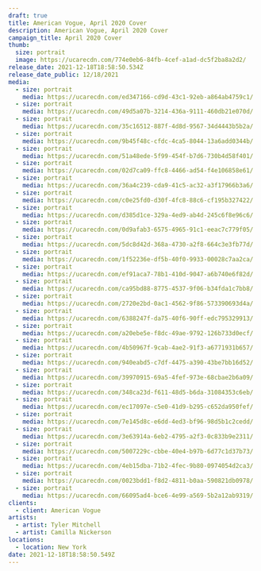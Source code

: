 ```yaml
---
draft: true
title: American Vogue, April 2020 Cover
description: American Vogue, April 2020 Cover
campaign_title: April 2020 Cover
thumb:
  size: portrait
  image: https://ucarecdn.com/774e0eb6-84fb-4cef-a1ad-dc5f2ba8a2d2/
release_date: 2021-12-18T18:58:50.534Z
release_date_public: 12/18/2021
media:
  - size: portrait
    media: https://ucarecdn.com/ed347166-cd9d-43c1-92eb-a864ab4759c1/
  - size: portrait
    media: https://ucarecdn.com/49d5a07b-3214-436a-9111-460db21e070d/
  - size: portrait
    media: https://ucarecdn.com/35c16512-887f-4d8d-9567-34d4443b5b2a/
  - size: portrait
    media: https://ucarecdn.com/9b45f48c-cfdc-4ca5-8044-13a6add0344b/
  - size: portrait
    media: https://ucarecdn.com/51a48ede-5f99-454f-b7d6-730b4d58f401/
  - size: portrait
    media: https://ucarecdn.com/02d7ca09-ffc8-4466-ad54-f4e106858e61/
  - size: portrait
    media: https://ucarecdn.com/36a4c239-cda9-41c5-ac32-a3f17966b3a6/
  - size: portrait
    media: https://ucarecdn.com/c0e25fd0-d30f-4fc8-88c6-cf195b327422/
  - size: portrait
    media: https://ucarecdn.com/d385d1ce-329a-4ed9-ab4d-245c6f8e96c6/
  - size: portrait
    media: https://ucarecdn.com/0d9afab3-6575-4965-91c1-eeac7c779f05/
  - size: portrait
    media: https://ucarecdn.com/5dc8d42d-368a-4730-a2f8-664c3e3fb77d/
  - size: portrait
    media: https://ucarecdn.com/1f52236e-df5b-40f0-9933-00028c7aa2ca/
  - size: portrait
    media: https://ucarecdn.com/ef91aca7-78b1-410d-9047-a6b740e6f82d/
  - size: portrait
    media: https://ucarecdn.com/ca95bd88-8775-4537-9f06-b34fda1c7bb8/
  - size: portrait
    media: https://ucarecdn.com/2720e2bd-0ac1-4562-9f86-573390693d4a/
  - size: portrait
    media: https://ucarecdn.com/6388247f-da75-40f6-90ff-edc795329913/
  - size: portrait
    media: https://ucarecdn.com/a20ebe5e-f8dc-49ae-9792-126b733d0ecf/
  - size: portrait
    media: https://ucarecdn.com/4b50967f-9cab-4ae2-91f3-a6771931b657/
  - size: portrait
    media: https://ucarecdn.com/940eabd5-c7df-4475-a390-43be7bb16d52/
  - size: portrait
    media: https://ucarecdn.com/39970915-69a5-4fef-973e-68cbae2b6a09/
  - size: portrait
    media: https://ucarecdn.com/348ca23d-f611-48d5-b6da-31084353c6eb/
  - size: portrait
    media: https://ucarecdn.com/ec17097e-c5e0-41d9-b295-c652da950fef/
  - size: portrait
    media: https://ucarecdn.com/7e145d8c-e6dd-4ed3-bf96-98d5b1c2cedd/
  - size: portrait
    media: https://ucarecdn.com/3e63914a-6eb2-4795-a2f3-0c833b9e2311/
  - size: portrait
    media: https://ucarecdn.com/5007229c-cbbe-40e4-b97b-6d77c1d37b73/
  - size: portrait
    media: https://ucarecdn.com/4eb15dba-71b2-4fec-9b80-0974054d2ca3/
  - size: portrait
    media: https://ucarecdn.com/0023bdd1-f8d2-4811-b0aa-590821db0978/
  - size: portrait
    media: https://ucarecdn.com/66095ad4-bce6-4e99-a569-5b2a12ab9319/
clients:
  - client: American Vogue
artists:
  - artist: Tyler Mitchell
  - artist: Camilla Nickerson
locations:
  - location: New York
date: 2021-12-18T18:58:50.549Z
---
```

